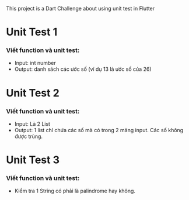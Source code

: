 This project is a Dart Challenge about using unit test in Flutter

# Unit Test 1
### Viết function và unit test:
- Input: int number
- Output: danh sách các ước số (ví dụ 13 là ước số của 26)

# Unit Test 2
### Viết function và unit test:
- Input: Là 2 List<int>
- Output: 1 list chỉ chứa các số mà có trong 2 mảng input. Các số không được trùng.

# Unit Test 3
### Viết function và unit test:
- Kiểm tra 1 String có phải là palindrome hay không.
